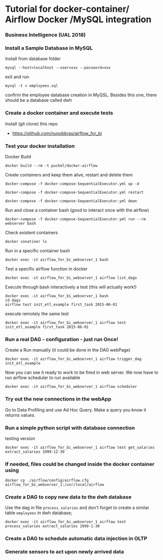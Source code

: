 # Tutorial for docker-container/ Airflow Docker /MySQL integration
### Business Intelligence (UAL 2018)


### Install a Sample Database in MySQL 

Install from database folder

```
mysql --host=localhost --user=xxx --password=xxx
```
exit and run

```
mysql -t < employees.sql
```

confirm the employee database creation in MyQSL.
Besides this one, there should be a database called dwh


### Create a docker container and execute tests

Install (git clone) this repo

- https://github.com/nunobbras/airflow_for_bi


### Test your docker installation 

Docker Build

```
docker build --rm -t puckel/docker-airflow
```

Create containers and keep them alive, restart and delete them

```
docker-compose -f docker-compose-SequentialExecutor.yml up -d

docker-compose -f docker-compose-SequentialExecutor.yml restart

docker-compose -f docker-compose-SequentialExecutor.yml down

```


Run and close a container bash (good to interact once with the airflow)

```
docker-compose -f docker-compose-SequentialExecutor.yml run --rm webserver bash
```

Check existent containers

```
docker conatiner ls
```

Run in a specific container bash

```
docker exec -it airflow_for_bi_webserver_1 bash
```

Test a specific airflow function in docker

```
docker exec -it airflow_for_bi_webserver_1 airflow list_dags
```


Execute through bash interactively a test (this will actually work!)

```
docker exec -it airflow_for_bi_webserver_1 bash
cd dags
airflow test init_etl_example first_task 2015-06-01

```

execute remotely the same test

```
docker exec -it airflow_for_bi_webserver_1 airflow test init_etl_example first_task 2015-06-01
```


### Run a real DAG - configuration - just run Once!

Create a Run manually (it could be done in the DAG webPage)

```
docker exec -it airflow_for_bi_webserver_1 airflow trigger_dag init_etl_example
```

Now you can see it ready to work to be fired in web server. We now have to run airflow scheduler to run available 

```
docker exec -it airflow_for_bi_webserver_1 airflow scheduler
```


### Try out the new connections in the webApp

Go to Data Profiling and use Ad Hoc Query. Make a query you know it returns values.

### Run a simple python script with database connection

testing version

```
docker exec -it airflow_for_bi_webserver_1 airflow test get_salaries extract_salaries 1999-12-30
```

### If needed, files could be changed inside the docker container using

```
docker cp ./airflow/config/airflow.cfg airflow_for_bi_webserver_1:/usr/local/airflow
```

### Create a DAG to copy new data to the dwh database

Use the dag in file `process_salaries` and don't forget to create a similar table `employees` in dwh database; 

```
docker exec -it airflow_for_bi_webserver_1 airflow test process_salaries extract_salaries 1999-1-30
```


### Create a DAG to schedule automatic data injection in OLTP 





### Generate sensors to act upon newly arrived data











